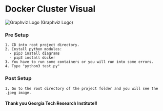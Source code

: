 # Docker Cluster Visual
![Graphviz Logo](https://graphviz.org/Resources/app.png)
(Graphviz Logo)

### Pre Setup
```
1. CD into root project directory.
2. Install python modules: 
  - pip3 install diagrams
  - pip3 install docker
3. You have to run some containers or you will run into some errors.
4. Type "python3 test.py" 
```

### Post Setup
```
1. Go to the root directory of the project folder and you will see the .jpeg image. 
```

                          




#### Thank you Georgia Tech Research Institute!!
